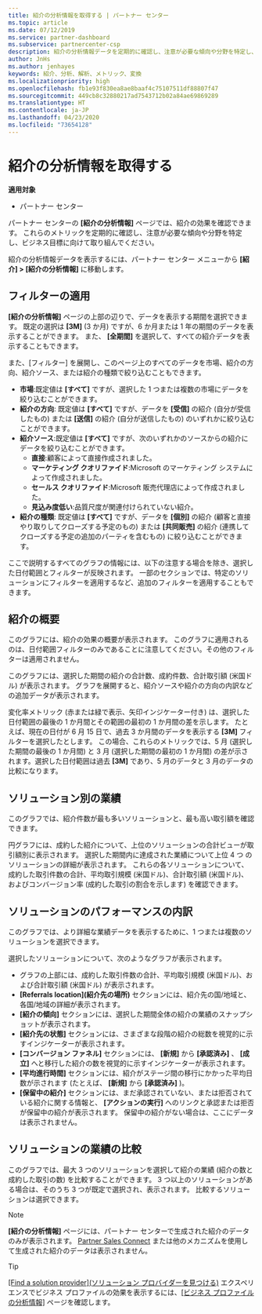 ```yaml
---
title: 紹介の分析情報を取得する | パートナー センター
ms.topic: article
ms.date: 07/12/2019
ms.service: partner-dashboard
ms.subservice: partnercenter-csp
description: 紹介の分析情報データを定期的に確認し、注意が必要な傾向や分野を特定し、ビジネス目標に向けて取り組むことができます。
author: JnHs
ms.author: jenhayes
keywords: 紹介、分析、解析、メトリック、変換
ms.localizationpriority: high
ms.openlocfilehash: fb1e93f830ea8ae8baaf4c75107511df88807f47
ms.sourcegitcommit: 449cb8c32880217ad7543712b02a84ae69869289
ms.translationtype: HT
ms.contentlocale: ja-JP
ms.lasthandoff: 04/23/2020
ms.locfileid: "73654128"
---
```

# <a name="get-referral-insights"></a>紹介の分析情報を取得する

**適用対象**

- パートナー センター

パートナー センターの **[紹介の分析情報]** ページでは、紹介の効果を確認できます。 これらのメトリックを定期的に確認し、注意が必要な傾向や分野を特定し、ビジネス目標に向けて取り組んでください。

紹介の分析情報データを表示するには、パートナー センター メニューから **[紹介] > [紹介の分析情報]** に移動します。

## <a name="apply-filters"></a>フィルターの適用

**[紹介の分析情報]** ページの上部の辺りで、データを表示する期間を選択できます。 既定の選択は **[3M]** (3 か月) ですが、6 か月または 1 年の期間のデータを表示することができます。 また、 **[全期間]** を選択して、すべての紹介データを表示することもできます。

また、[フィルター] を展開し、このページ上のすべてのデータを市場、紹介の方向、紹介ソース、または紹介の種類で絞り込むこともできます。
- **市場**:既定値は **[すべて]** ですが、選択した 1 つまたは複数の市場にデータを絞り込むことができます。
- **紹介の方向**: 既定値は **[すべて]** ですが、データを **[受信]** の紹介 (自分が受信したもの) または **[送信]** の紹介 (自分が送信したもの) のいずれかに絞り込むことができます。
- **紹介ソース**:既定値は **[すべて]** ですが、次のいずれかのソースからの紹介にデータを絞り込むことができます。
  - **直接**:顧客によって直接作成されました。
  - **マーケティング クオリファイド**:Microsoft のマーケティング システムによって作成されました。
  - **セールス クオリファイド**:Microsoft 販売代理店によって作成されました。
  - **見込み度低い**:品質尺度が関連付けられていない紹介。
- **紹介の種類**: 既定値は **[すべて]** ですが、データを **[個別]** の紹介 (顧客と直接やり取りしてクローズする予定のもの) または **[共同販売]** の紹介 (連携してクローズする予定の追加のパーティを含むもの) に絞り込むことができます。

ここで説明するすべてのグラフの情報には、以下の注意する場合を除き、選択した日付範囲とフィルターが反映されます。 一部のセクションでは、特定のソリューションにフィルターを適用するなど、追加のフィルターを適用することもできます。

## <a name="referrals-summary"></a>紹介の概要

このグラフには、紹介の効果の概要が表示されます。 このグラフに適用されるのは、日付範囲フィルターのみであることに注意してください。その他のフィルターは適用されません。 

このグラフには、選択した期間の紹介の合計数、成約件数、合計取引額 (米国ドル) が表示されます。 グラフを展開すると、紹介ソースや紹介の方向の内訳などの追加データが表示されます。 

変化率メトリック (赤または緑で表示、矢印インジケーター付き) は、選択した日付範囲の最後の 1 か月間とその範囲の最初の 1 か月間の差を示します。 たとえば、現在の日付が 6 月 15 日で、過去 3 か月間のデータを表示する **[3M]** フィルターを選択したとします。 この場合、これらのメトリックでは、5 月 (選択した期間の最後の 1 か月間) と 3 月 (選択した期間の最初の 1 か月間) の差が示されます。選択した日付範囲は過去 **[3M]** であり、5 月のデータと 3 月のデータの比較になります。

## <a name="performance-by-solution"></a>ソリューション別の業績

このグラフでは、紹介件数が最も多いソリューションと、最も高い取引額を確認できます。

円グラフには、成約した紹介について、上位のソリューションの合計ビューが取引額別に表示されます。 選択した期間内に達成された業績について上位 4 つ のソリューションの詳細が表示されます。 これらの各ソリューションについて、成約した取引件数の合計、平均取引規模 (米国ドル)、合計取引額 (米国ドル)、およびコンバージョン率 (成約した取引の割合を示します) を確認できます。

## <a name="solution-performance-breakdown"></a>ソリューションのパフォーマンスの内訳

このグラフでは、より詳細な業績データを表示するために、1 つまたは複数のソリューションを選択できます。

選択したソリューションについて、次のようなグラフが表示されます。
- グラフの上部には、成約した取引件数の合計、平均取引規模 (米国ドル)、および合計取引額 (米国ドル) が表示されます。
- **[Referrals location]\(紹介先の場所\)** セクションには、紹介先の国/地域と、各国/地域の詳細が表示されます。
- **[紹介の傾向]** セクションには、選択した期間全体の紹介の業績のスナップショットが表示されます。
- **[紹介先の状態]** セクションには、さまざまな段階の紹介の総数を視覚的に示すインジケーターが表示されます。
- **[コンバージョン ファネル]** セクションには、 **[新規]** から **[承認済み]** 、 **[成立]** へと移行した紹介の数を視覚的に示すインジケーターが表示されます。
- **[平均進行時間]** セクションには、紹介がステージ間の移行にかかった平均日数が示されます (たとえば、 **[新規]** から **[承認済み]** )。
- **[保留中の紹介]** セクションには、まだ承認されていない、または拒否されている紹介に関する情報と、 **[アクションの実行]** へのリンクと承認または拒否が保留中の紹介が表示されます。 保留中の紹介がない場合は、ここにデータは表示されません。

## <a name="solution-performance-comparison"></a>ソリューションの業績の比較

このグラフでは、最大 3 つのソリューションを選択して紹介の業績 (紹介の数と成約した取引の数) を比較することができます。 3 つ以上のソリューションがある場合は、そのうち 3 つが既定で選択され、表示されます。 比較するソリューションは選択できます。

> [!NOTE]
> **[紹介の分析情報]** ページには、パートナー センターで生成された紹介のデータのみが表示されます。 [Partner Sales Connect](https://support.microsoft.com/help/3170447/learn-to-use-partner-center-sales-connect) または他のメカニズムを使用して生成された紹介のデータは表示されません。

> [!TIP]
> [[Find a solution provider]\(ソリューション プロバイダーを見つける\)](https://www.microsoft.com/solution-providers/home) エクスペリエンスでビジネス プロファイルの効果を表示するには、[[ビジネス プロファイルの分析情報]](analyze-your-marketing-profile.md) ページを確認します。
